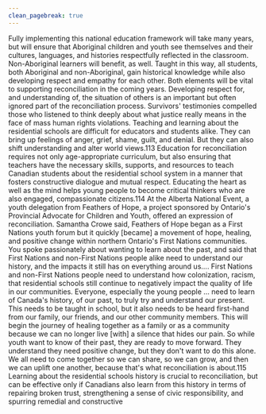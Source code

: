 ```yaml
---
clean_pagebreak: true
---
```


Fully implementing this national education framework will take many years, but will ensure that Aboriginal children and youth see themselves and their cultures, languages, and histories respectfully reflected in the classroom. Non-Aboriginal learners will benefit, as well. Taught in this way, all students, both Aboriginal and non-Aboriginal, gain historical knowledge while also developing respect and empathy for each other. Both elements will be vital to supporting reconciliation in the coming years.
Developing respect for, and understanding of, the situation of others is an important but often ignored part of the reconciliation process. Survivors' testimonies compelled those who listened to think deeply about what justice really means in the face of mass human rights violations. Teaching and learning about the residential schools are difficult for educators and students alike. They can bring up feelings of anger, grief, shame, guilt, and denial. But they can also shift understanding and alter world views.113 Education for reconciliation requires not only age-appropriate curriculum, but also ensuring that teachers have the necessary skills, supports, and resources to teach Canadian students about the residential school system in a manner that fosters constructive dialogue and mutual respect.
Educating the heart as well as the mind helps young people to become critical thinkers who are also engaged, compassionate citizens.114 At the Alberta National Event, a youth delegation from Feathers of Hope, a project sponsored by Ontario's Provincial Advocate for Children and Youth, offered an expression of reconciliation. Samantha Crowe said,
Feathers of Hope began as a First Nations youth forum but it quickly [became] a movement of hope, healing, and positive change within northern Ontario's First Nations communities. You spoke passionately about wanting to learn about the past, and said that First Nations and non-First Nations people alike need to understand our history, and the impacts it still has on everything around us.... First Nations and non-First Nations people need to understand how colonization, racism, that residential schools still continue to negatively impact the quality of life in our communities.
Everyone, especially the young people ... need to learn of Canada's history, of our past, to truly try and understand our present. This needs to be taught in school, but it also needs to be heard first-hand from our family, our friends, and our other community members. This will begin the journey of healing together as a family or as a community because we can no longer live [with] a silence that hides our pain. So while youth want to know of their past, they are ready to move forward. They understand they need positive change, but they don't want to do this alone. We all need to come together so we can share, so we can grow, and then we can uplift one another, because that's what reconciliation is about.115
Learning about the residential schools history is crucial to reconciliation, but can be effective only if Canadians also learn from this history in terms of repairing broken trust, strengthening a sense of civic responsibility, and spurring remedial and constructive
